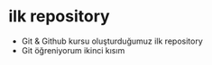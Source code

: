 # ilk repository

- Git & Github kursu oluşturduğumuz ilk repository
- Git öğreniyorum ikinci kısım
